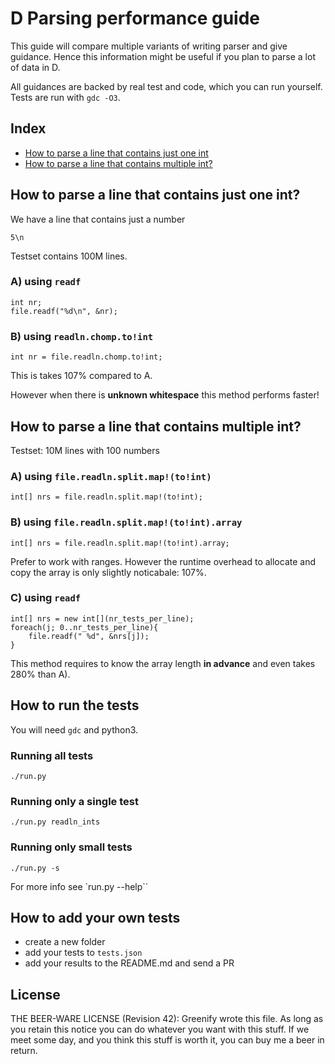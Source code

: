 D Parsing performance guide
===========================

This guide will compare multiple variants of writing parser and give guidance.
Hence this information might be useful if you plan to parse a lot of data in D.

All guidances are backed by real test and code, which you can run yourself.
Tests are run with `gdc -O3`.

Index
------

- [How to parse a line that contains just one int](#readln-int)
- [How to parse a line that contains multiple int?](#readln-ints)

How to parse a line that contains just one int?
----------------------------------------------
<a name="readln-int"></a>

We have a line that contains just a number

```
5\n
```

Testset contains 100M lines.

### A) using `readf`

```
int nr;
file.readf("%d\n", &nr);
```

### B) using `readln.chomp.to!int`

```
int nr = file.readln.chomp.to!int;
```
This is takes 107% compared to A.

However when there is __unknown whitespace__ this method performs faster!

How to parse a line that contains multiple int?
----------------------------------------------
<a name="readln-ints"></a>

Testset: 10M lines with 100 numbers

### A) using `file.readln.split.map!(to!int)`

```
int[] nrs = file.readln.split.map!(to!int);
```

### B) using `file.readln.split.map!(to!int).array`

```
int[] nrs = file.readln.split.map!(to!int).array;
```

Prefer to work with ranges. However the runtime overhead to allocate and copy
the array is only slightly noticabale: 107%.

### C) using `readf`

```
int[] nrs = new int[](nr_tests_per_line);
foreach(j; 0..nr_tests_per_line){
    file.readf(" %d", &nrs[j]);
}
```

This method requires to know the array length __in advance__ and even takes 280% than A).


How to run the tests
--------------------


You will need `gdc` and python3.

### Running all tests

```
./run.py
```

### Running only a single test

```
./run.py readln_ints 
```
### Running only small tests

```
./run.py -s
```

For more info see `run.py --help``

How to add your own tests
---------------------

- create a new folder
- add your tests to `tests.json`
- add your results to the README.md and send a PR

License
-------

THE BEER-WARE LICENSE (Revision 42):
Greenify wrote this file.  As long as you retain this notice you
can do whatever you want with this stuff. If we meet some day, and you think
this stuff is worth it, you can buy me a beer in return.
